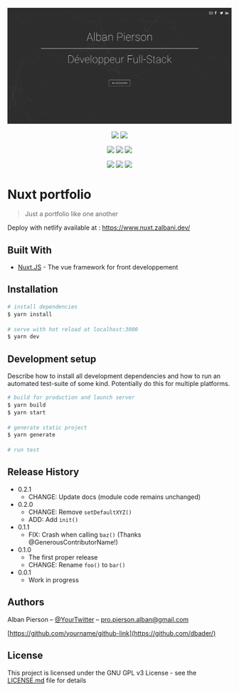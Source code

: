 <p align="center">
  <img src="https://github.com/Zalbani/Nuxt-Portfolio/blob/master/home.png" alt="portfolio screen"/>
</p>
<p align="center">
  <a href="https://david-dm.org/Zalbani/Nuxt-Portfolio" alt="Dependencies"><img src="https://david-dm.org/Zalbani/Nuxt-Portfolio.svg" /></a>
  <a href="http://www.gnu.org/licenses/gpl-3.0" alt="License: GPL v3"><img src="https://img.shields.io/badge/License-GPL%20v3-blue.svg" /></a>
</p>
<p align="center">
  <a href="https://snyk.io/test/github/Zalbani/Nuxt-Portfolio" alt="Known Vulnerabilities"><img src="https://snyk.io/test/github/Zalbani/Nuxt-Portfolio/badge.svg" /></a>
  <a href="https://codeclimate.com/github/Zalbani/Nuxt-Portfolio/maintainability" alt="Maintainability"><img src="https://api.codeclimate.com/v1/badges/db92dbcfec4dfc407995/maintainability" /></a>
  <a href="https://app.circleci.com/pipelines/github/Zalbani/Nuxt-Portfolio" alt="CircleCI"><img src="https://circleci.com/gh/Zalbani/Nuxt-Portfolio.svg?style=shield" /></a>
</p>
<p align="center">
  <a href="https://github.com/Zalbani/Nuxt-Portfolio/commits/master" alt="LastCommit"><img src="https://img.shields.io/github/last-commit/Zalbani/Nuxt-Portfolio?style=flat-square" /></a>
  <a href="http://hits.dwyl.com/Zalbani/Nuxt-Portfolio" alt="HitCount"><img src="http://hits.dwyl.com/Zalbani/Nuxt-Portfolio.svg" /></a>
  <a href="https://app.netlify.com/sites/friendly-newton-306e59/deploys" alt="Netlify Status"><img src="https://api.netlify.com/api/v1/badges/cce42dfb-4c50-4115-9d0a-bc97e409516b/deploy-status" /></a>
</p>

# Nuxt portfolio
> Just a portfolio like one another

Deploy with netlify available at :  https://www.nuxt.zalbani.dev/

## Built With

* [Nuxt.JS](https://github.com/nuxt/nuxt.js) - The vue framework for front developpement


## Installation

```bash
# install dependencies
$ yarn install

# serve with hot reload at localhost:3000
$ yarn dev
```

## Development setup

Describe how to install all development dependencies and how to run an automated test-suite of some kind. Potentially do this for multiple platforms.

```bash
# build for production and launch server
$ yarn build
$ yarn start

# generate static project
$ yarn generate

# run test

```

## Release History

* 0.2.1
    * CHANGE: Update docs (module code remains unchanged)
* 0.2.0
    * CHANGE: Remove `setDefaultXYZ()`
    * ADD: Add `init()`
* 0.1.1
    * FIX: Crash when calling `baz()` (Thanks @GenerousContributorName!)
* 0.1.0
    * The first proper release
    * CHANGE: Rename `foo()` to `bar()`
* 0.0.1
    * Work in progress

## Authors

Alban Pierson – [@YourTwitter](https://twitter.com/dbader_org) – pro.pierson.alban@gmail.com

[https://github.com/yourname/github-link](https://github.com/dbader/)

## License

This project is licensed under the GNU GPL v3 License - see the [LICENSE.md](LICENSE.md) file for details
